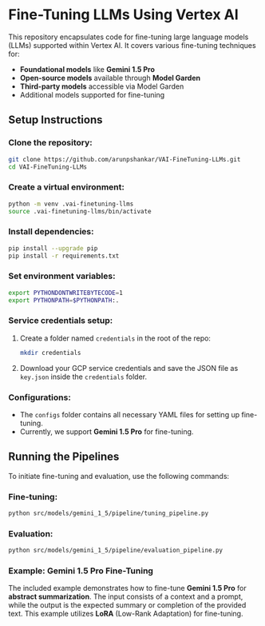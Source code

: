 # Fine-Tuning LLMs Using Vertex AI

This repository encapsulates code for fine-tuning large language models (LLMs) supported within Vertex AI. It covers various fine-tuning techniques for:

- **Foundational models** like **Gemini 1.5 Pro**
- **Open-source models** available through **Model Garden**
- **Third-party models** accessible via Model Garden
- Additional models supported for fine-tuning

## Setup Instructions

### Clone the repository:
```bash
git clone https://github.com/arunpshankar/VAI-FineTuning-LLMs.git
cd VAI-FineTuning-LLMs
```

### Create a virtual environment:
```bash
python -m venv .vai-finetuning-llms
source .vai-finetuning-llms/bin/activate
```

### Install dependencies:
```bash
pip install --upgrade pip
pip install -r requirements.txt
```

### Set environment variables:
```bash
export PYTHONDONTWRITEBYTECODE=1
export PYTHONPATH=$PYTHONPATH:.
```

### Service credentials setup:
1. Create a folder named `credentials` in the root of the repo:
   ```bash
   mkdir credentials
   ```
2. Download your GCP service credentials and save the JSON file as `key.json` inside the `credentials` folder.

### Configurations:
- The `configs` folder contains all necessary YAML files for setting up fine-tuning.
- Currently, we support **Gemini 1.5 Pro** for fine-tuning.

## Running the Pipelines

To initiate fine-tuning and evaluation, use the following commands:

### Fine-tuning:
```bash
python src/models/gemini_1_5/pipeline/tuning_pipeline.py
```

### Evaluation:
```bash
python src/models/gemini_1_5/pipeline/evaluation_pipeline.py
```

### Example: Gemini 1.5 Pro Fine-Tuning
The included example demonstrates how to fine-tune **Gemini 1.5 Pro** for **abstract summarization**. The input consists of a context and a prompt, while the output is the expected summary or completion of the provided text. This example utilizes **LoRA** (Low-Rank Adaptation) for fine-tuning.